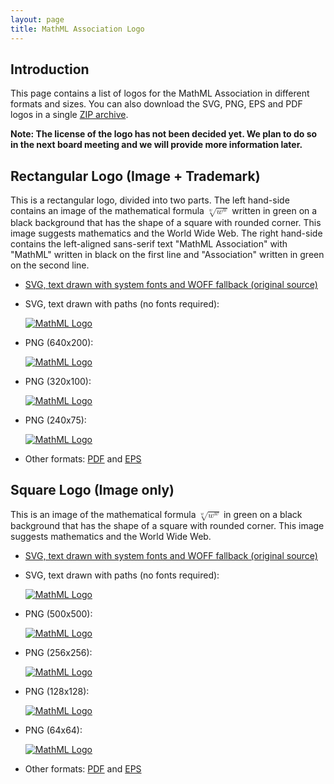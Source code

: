 ```yaml
---
layout: page
title: MathML Association Logo
---
```


Introduction
------------

This page contains a list of logos for the MathML Association in
different formats and sizes. You can also download the SVG, PNG, EPS and
PDF logos in a single [ZIP archive](mathml-logos.zip).

**Note: The license of the logo has not been decided yet. We plan to do so
  in the next board meeting and we will provide more information later.**

Rectangular Logo (Image + Trademark)
------------------------------------

<p>
This is a rectangular logo, divided into two parts. The left hand-side
contains an image of the mathematical formula
<math xmlns="http://www.w3.org/1998/Math/MathML" alttext="the W-th root of open paren W raised to the power W close paren">
  <semantics>
    <mroot><msup><mi>w</mi><mi>w</mi></msup><mi>w</mi></mroot>
    <annotation encoding="TeX">\sqrt[w]{w^w}</annotation>
    <annotation-xml encoding="MathML-Content">
      <apply>
        <root/>
        <degree><ci>𝑤</ci></degree>
        <apply>
          <power/>
          <ci>𝑤</ci>
          <ci>𝑤</ci>
        </apply>
      </apply>
    </annotation-xml>
  </semantics>
</math>
written in green on a black background that has the shape of a square with
rounded corner. This image suggests mathematics and the World Wide Web.
The right hand-side contains the left-aligned sans-serif text "MathML
Association" with "MathML" written in black on the first line and
"Association" written in green on the second line.
</p>

-   [SVG, text drawn with system fonts and WOFF fallback
    (original source)](mathml-logo.svg)
-   SVG, text drawn with paths (no fonts required):

    [![MathML Logo](mathml-logo-text-as-path.svg)](mathml-logo-text-as-path.svg)
-   PNG (640x200):

    [![MathML Logo](mathml-logo-640x200.png)](mathml-logo-640x200.png)
-   PNG (320x100):

    [![MathML Logo](mathml-logo-320x100.png)](mathml-logo-320x100.png)
-   PNG (240x75):

    [![MathML Logo](mathml-logo-240x75.png)](mathml-logo-240x75.png)
-   Other formats: [PDF](mathml-logo.pdf) and [EPS](mathml-logo.eps)

Square Logo (Image only)
------------------------

<p>
This is an image of the mathematical formula
<math xmlns="http://www.w3.org/1998/Math/MathML" alttext="the W-th root of open paren W raised to the power W close paren">
  <semantics>
    <mroot><msup><mi>w</mi><mi>w</mi></msup><mi>w</mi></mroot>
    <annotation encoding="TeX">\sqrt[w]{w^w}</annotation>
    <annotation-xml encoding="MathML-Content">
      <apply>
        <root/>
        <degree><ci>𝑤</ci></degree>
        <apply>
          <power/>
          <ci>𝑤</ci>
          <ci>𝑤</ci>
        </apply>
      </apply>
    </annotation-xml>
  </semantics>
</math>
in green on a black background that has the shape of a square with
rounded corner. This image suggests mathematics and the World Wide Web.
</p>

-   [SVG, text drawn with system fonts and WOFF fallback
    (original source)](mathml-square-logo.svg)
-   SVG, text drawn with paths (no fonts required):

    [![MathML Logo](mathml-square-logo-text-as-path.svg)](mathml-square-logo-text-as-path.svg)
-   PNG (500x500):

    [![MathML Logo](mathml-square-logo-500.png)](mathml-square-logo-500.png)
-   PNG (256x256):

    [![MathML Logo](mathml-square-logo-256.png)](mathml-square-logo-256.png)
-   PNG (128x128):

    [![MathML Logo](mathml-square-logo-128.png)](mathml-square-logo-128.png)
-   PNG (64x64):

    [![MathML Logo](mathml-square-logo-64.png)](mathml-square-logo-64.png)
-   Other formats: [PDF](mathml-square-logo.pdf) and
    [EPS](mathml-square-logo.eps)

